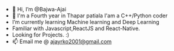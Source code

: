 - 👋 Hi, I’m @Bajwa-Ajai
- 👀 I'm a Fourth year in Thapar patiala
      I'am  a C++/Python coder 
- I’m currently learning Machine learning and Deep Learning
- Familiar with Javascript,ReactJS and React-Native.
- Looking for Projects. :)
- 📫 Email me @ ajayrko2001@gmail.com
<!---
Bajwa-Ajai/Bajwa-Ajai is a ✨ special ✨ repository because its `README.md` (this file) appears on your GitHub profile.
You can click the Preview link to take a look at your changes.
--->
